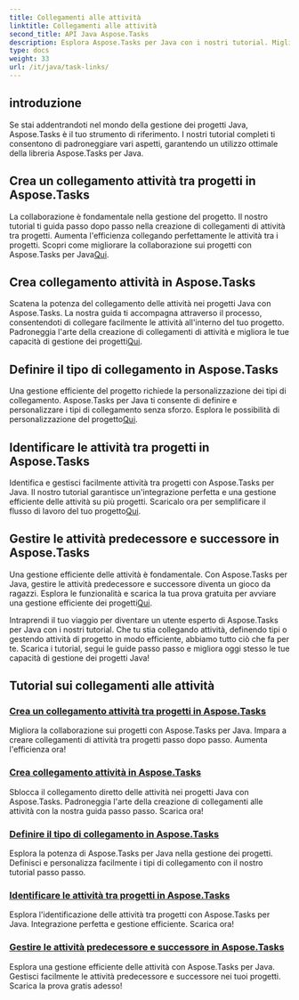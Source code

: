 ```yaml
---
title: Collegamenti alle attività
linktitle: Collegamenti alle attività
second_title: API Java Aspose.Tasks
description: Esplora Aspose.Tasks per Java con i nostri tutorial. Migliora la collaborazione, definisci i tipi di collegamento e gestisci le attività senza problemi. Aumenta subito l'efficienza del tuo progetto!
type: docs
weight: 33
url: /it/java/task-links/
---
```

## introduzione

Se stai addentrandoti nel mondo della gestione dei progetti Java, Aspose.Tasks è il tuo strumento di riferimento. I nostri tutorial completi ti consentono di padroneggiare vari aspetti, garantendo un utilizzo ottimale della libreria Aspose.Tasks per Java.

## Crea un collegamento attività tra progetti in Aspose.Tasks
La collaborazione è fondamentale nella gestione del progetto. Il nostro tutorial ti guida passo dopo passo nella creazione di collegamenti di attività tra progetti. Aumenta l'efficienza collegando perfettamente le attività tra i progetti. Scopri come migliorare la collaborazione sui progetti con Aspose.Tasks per Java[Qui](./create-cross-project-task-link/).

## Crea collegamento attività in Aspose.Tasks
 Scatena la potenza del collegamento delle attività nei progetti Java con Aspose.Tasks. La nostra guida ti accompagna attraverso il processo, consentendoti di collegare facilmente le attività all'interno del tuo progetto. Padroneggia l'arte della creazione di collegamenti di attività e migliora le tue capacità di gestione dei progetti[Qui](./create-task-link/).

## Definire il tipo di collegamento in Aspose.Tasks
 Una gestione efficiente del progetto richiede la personalizzazione dei tipi di collegamento. Aspose.Tasks per Java ti consente di definire e personalizzare i tipi di collegamento senza sforzo. Esplora le possibilità di personalizzazione del progetto[Qui](./define-link-type/).

## Identificare le attività tra progetti in Aspose.Tasks
Identifica e gestisci facilmente attività tra progetti con Aspose.Tasks per Java. Il nostro tutorial garantisce un'integrazione perfetta e una gestione efficiente delle attività su più progetti. Scaricalo ora per semplificare il flusso di lavoro del tuo progetto[Qui](./identify-cross-project-tasks/).

## Gestire le attività predecessore e successore in Aspose.Tasks
 Una gestione efficiente delle attività è fondamentale. Con Aspose.Tasks per Java, gestire le attività predecessore e successore diventa un gioco da ragazzi. Esplora le funzionalità e scarica la tua prova gratuita per avviare una gestione efficiente dei progetti[Qui](./predecessor-successor-tasks/).

Intraprendi il tuo viaggio per diventare un utente esperto di Aspose.Tasks per Java con i nostri tutorial. Che tu stia collegando attività, definendo tipi o gestendo attività di progetto in modo efficiente, abbiamo tutto ciò che fa per te. Scarica i tutorial, segui le guide passo passo e migliora oggi stesso le tue capacità di gestione dei progetti Java!
## Tutorial sui collegamenti alle attività
### [Crea un collegamento attività tra progetti in Aspose.Tasks](./create-cross-project-task-link/)
Migliora la collaborazione sui progetti con Aspose.Tasks per Java. Impara a creare collegamenti di attività tra progetti passo dopo passo. Aumenta l'efficienza ora!
### [Crea collegamento attività in Aspose.Tasks](./create-task-link/)
Sblocca il collegamento diretto delle attività nei progetti Java con Aspose.Tasks. Padroneggia l'arte della creazione di collegamenti alle attività con la nostra guida passo passo. Scarica ora!
### [Definire il tipo di collegamento in Aspose.Tasks](./define-link-type/)
Esplora la potenza di Aspose.Tasks per Java nella gestione dei progetti. Definisci e personalizza facilmente i tipi di collegamento con il nostro tutorial passo passo.
### [Identificare le attività tra progetti in Aspose.Tasks](./identify-cross-project-tasks/)
Esplora l'identificazione delle attività tra progetti con Aspose.Tasks per Java. Integrazione perfetta e gestione efficiente. Scarica ora!
### [Gestire le attività predecessore e successore in Aspose.Tasks](./predecessor-successor-tasks/)
Esplora una gestione efficiente delle attività con Aspose.Tasks per Java. Gestisci facilmente le attività predecessore e successore nei tuoi progetti. Scarica la prova gratis adesso!